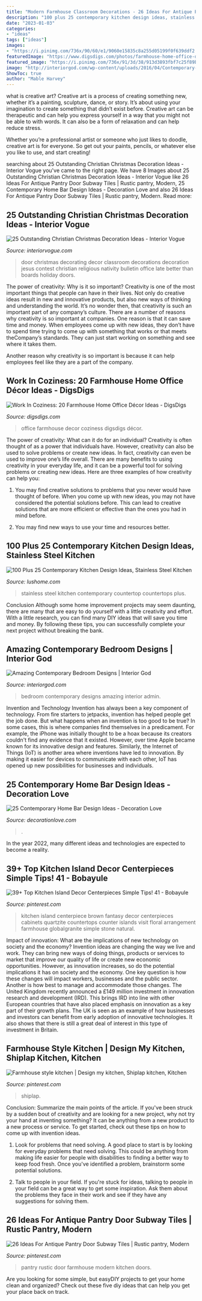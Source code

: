 ```yaml
---
title: "Modern Farmhouse Classroom Decorations - 26 Ideas For Antique Pantry Door Subway Tiles"
description: "100 plus 25 contemporary kitchen design ideas, stainless steel kitchen"
date: "2023-01-03"
categories:
- "ideas"
tags: ["ideas"]
images:
- "https://i.pinimg.com/736x/90/60/e1/9060e15835c8a255d05199f0f639ddf2.jpg"
featuredImage: "https://www.digsdigs.com/photos/farmhouse-home-office-decor-ideas-4.jpg"
featured_image: "https://i.pinimg.com/736x/91/3d/38/913d3893fbf7c25f89b117048fb8b8db.jpg"
image: "http://interiorgod.com/wp-content/uploads/2016/04/Contemporary-Masculine-Bedroom-Designs.jpg"
ShowToc: true
author: "Mable Harvey"
---
```



what is creative art?
Creative art is a process of creating something new, whether it’s a painting, sculpture, dance, or story. It’s about using your imagination to create something that didn’t exist before. 
Creative art can be therapeutic and can help you express yourself in a way that you might not be able to with words. It can also be a form of relaxation and can help reduce stress. 

Whether you’re a professional artist or someone who just likes to doodle, creative art is for everyone. So get out your paints, pencils, or whatever else you like to use, and start creating!

	

		
searching about 25 Outstanding Christian Christmas Decoration Ideas - Interior Vogue you've came to the right page. We have 8 Images about 25 Outstanding Christian Christmas Decoration Ideas - Interior Vogue like 26 Ideas For Antique Pantry Door Subway Tiles | Rustic pantry, Modern, 25 Contemporary Home Bar Design Ideas - Decoration Love and also 26 Ideas For Antique Pantry Door Subway Tiles | Rustic pantry, Modern. Read more:
		
    
## 25 Outstanding Christian Christmas Decoration Ideas - Interior Vogue

<img loading=lazy src="http://interiorvogue.com/wp-content/uploads/2016/09/Christmas-Door-Decorating-Contest.jpg" onerror="this.onerror=null;this.src='https://tse3.mm.bing.net/th?id=OIP.BMPM7b80SZ89U73DmgRpOQHaJ4&amp;pid=15.1';" alt="25 Outstanding Christian Christmas Decoration Ideas - Interior Vogue">

_Source: interiorvogue.com_

>door christmas decorating decor classroom decorations decoration jesus contest christian religious nativity bulletin office late better than boards holiday doors. 

	

The power of creativity: Why is it so important?
Creativity is one of the most important things that people can have in their lives. Not only do creative ideas result in new and innovative products, but also new ways of thinking and understanding the world. It’s no wonder then, that creativity is such an important part of any company’s culture.
There are a number of reasons why creativity is so important at companies. One reason is that it can save time and money. When employees come up with new ideas, they don’t have to spend time trying to come up with something that works or that meets theCompany’s standards. They can just start working on something and see where it takes them.

Another reason why creativity is so important is because it can help employees feel like they are a part of the company.

    
## Work In Coziness: 20 Farmhouse Home Office Décor Ideas - DigsDigs

<img loading=lazy src="https://www.digsdigs.com/photos/farmhouse-home-office-decor-ideas-4.jpg" onerror="this.onerror=null;this.src='https://tse1.mm.bing.net/th?id=OIP.if1sNnTJbkkPp5d7ytndQQAAAA&amp;pid=15.1';" alt="Work In Coziness: 20 Farmhouse Home Office Décor Ideas - DigsDigs">

_Source: digsdigs.com_

>office farmhouse decor coziness digsdigs décor. 

	

The power of creativity: What can it do for an individual?
Creativity is often thought of as a power that individuals have. However, creativity can also be used to solve problems or create new ideas. In fact, creativity can even be used to improve one’s life overall. There are many benefits to using creativity in your everyday life, and it can be a powerful tool for solving problems or creating new ideas. Here are three examples of how creativity can help you: 
1) You may find creative solutions to problems that you never would have thought of before. When you come up with new ideas, you may not have considered the potential solutions before. This can lead to creative solutions that are more efficient or effective than the ones you had in mind before. 

2) You may find new ways to use your time and resources better.

    
## 100 Plus 25 Contemporary Kitchen Design Ideas, Stainless Steel Kitchen

<img loading=lazy src="https://www.lushome.com/wp-content/uploads/2014/05/contemporary-kitchen-design-ideas-stainless-steel-countertops-19.jpg" onerror="this.onerror=null;this.src='https://tse3.mm.bing.net/th?id=OIP.m9RxY-bEQZkTsrhDjEuWGgHaFb&amp;pid=15.1';" alt="100 Plus 25 Contemporary Kitchen Design Ideas, Stainless Steel Kitchen">

_Source: lushome.com_

>stainless steel kitchen contemporary countertop countertops plus. 

	

Conclusion
Although some home improvement projects may seem daunting, there are many that are easy to do yourself with a little creativity and effort. With a little research, you can find many DIY ideas that will save you time and money. By following these tips, you can successfully complete your next project without breaking the bank.

    
## Amazing Contemporary Bedroom Designs | Interior God

<img loading=lazy src="http://interiorgod.com/wp-content/uploads/2016/04/Contemporary-Masculine-Bedroom-Designs.jpg" onerror="this.onerror=null;this.src='https://tse1.mm.bing.net/th?id=OIP.YGOQ9LZnFm_4KsX1VNDMtQHaLH&amp;pid=15.1';" alt="Amazing Contemporary Bedroom Designs | Interior God">

_Source: interiorgod.com_

>bedroom contemporary designs amazing interior admin. 

	

Invention and Technology
Invention has always been a key component of technology. From fire starters to jetpacks, invention has helped people get the job done. But what happens when an invention is too good to be true? In some cases, this is where companies find themselves in a predicament. For example, the iPhone was initially thought to be a hoax because its creators couldn't find any evidence that it existed. However, over time Apple became known for its innovative design and features. Similarly, the Internet of Things (IoT) is another area where inventions have led to innovation. By making it easier for devices to communicate with each other, IoT has opened up new possibilities for businesses and individuals.

    
## 25 Contemporary Home Bar Design Ideas - Decoration Love

<img loading=lazy src="https://decorationlove.com/wp-content/uploads/2016/08/Modern-Home-Bar-Design.jpg" onerror="this.onerror=null;this.src='https://tse3.mm.bing.net/th?id=OIP._b3h5LTZ1VYbUKMuxl_QxwHaJ4&amp;pid=15.1';" alt="25 Contemporary Home Bar Design Ideas - Decoration Love">

_Source: decorationlove.com_

>. 

	

In the year 2022, many different ideas and technologies are expected to become a reality.

    
## 39+ Top Kitchen Island Decor Centerpieces Simple Tips! 41 - Bobayule

<img loading=lazy src="https://i.pinimg.com/736x/90/60/e1/9060e15835c8a255d05199f0f639ddf2.jpg" onerror="this.onerror=null;this.src='https://tse2.mm.bing.net/th?id=OIP.m3v7Fv7iTuuFq906w1ZgagHaJ3&amp;pid=15.1';" alt="39+ Top Kitchen Island Decor Centerpieces Simple Tips! 41 - Bobayule">

_Source: pinterest.com_

>kitchen island centerpiece brown fantasy decor centerpieces cabinets quartzite countertops counter islands visit floral arrangement farmhouse globalgranite simple stone natural. 

	

Impact of innovation: What are the implications of new technology on society and the economy?
Invention ideas are changing the way we live and work. They can bring new ways of doing things, products or services to market that improve our quality of life or create new economic opportunities. However, as innovation increases, so do the potential implications it has on society and the economy. One key question is how these changes will impact workers, businesses and the public sector. Another is how best to manage and accommodate those changes.
The United Kingdom recently announced a £149 million investment in innovation research and development (IRD). This brings IRD into line with other European countries that have also placed emphasis on innovation as a key part of their growth plans. The UK is seen as an example of how businesses and investors can benefit from early adoption of innovative technologies. It also shows that there is still a great deal of interest in this type of investment in Britain.

    
## Farmhouse Style Kitchen | Design My Kitchen, Shiplap Kitchen, Kitchen

<img loading=lazy src="https://i.pinimg.com/736x/91/3d/38/913d3893fbf7c25f89b117048fb8b8db.jpg" onerror="this.onerror=null;this.src='https://tse3.mm.bing.net/th?id=OIP.6z-hoMV2IBebBAdu0_MyCgHaJ3&amp;pid=15.1';" alt="Farmhouse style kitchen | Design my kitchen, Shiplap kitchen, Kitchen">

_Source: pinterest.com_

>shiplap. 

	

Conclusion: Summarize the main points of the article.
If you've been struck by a sudden bout of creativity and are looking for a new project, why not try your hand at inventing something? It can be anything from a new product to a new process or service. To get started, check out these tips on how to come up with invention ideas.
1. Look for problems that need solving. A good place to start is by looking for everyday problems that need solving. This could be anything from making life easier for people with disabilities to finding a better way to keep food fresh. Once you've identified a problem, brainstorm some potential solutions.

2. Talk to people in your field. If you're stuck for ideas, talking to people in your field can be a great way to get some inspiration. Ask them about the problems they face in their work and see if they have any suggestions for solving them.

    
## 26 Ideas For Antique Pantry Door Subway Tiles | Rustic Pantry, Modern

<img loading=lazy src="https://i.pinimg.com/736x/d6/8f/50/d68f50ec349d48c91d1ab2bf46d84e91.jpg" onerror="this.onerror=null;this.src='https://tse3.mm.bing.net/th?id=OIP.wl4wV716y_-R0pKk_0nROgAAAA&amp;pid=15.1';" alt="26 Ideas For Antique Pantry Door Subway Tiles | Rustic pantry, Modern">

_Source: pinterest.com_

>pantry rustic door farmhouse modern kitchen doors. 

	

Are you looking for some simple, but easyDIY projects to get your home clean and organized? Check out these five diy ideas that can help you get your place back on track.

